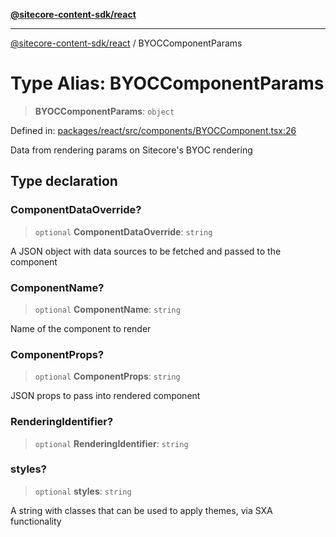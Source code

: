 [**@sitecore-content-sdk/react**](../README.md)

***

[@sitecore-content-sdk/react](../README.md) / BYOCComponentParams

# Type Alias: BYOCComponentParams

> **BYOCComponentParams**: `object`

Defined in: [packages/react/src/components/BYOCComponent.tsx:26](https://github.com/Sitecore/content-sdk/blob/583ad5957e2a493b98fa21293939a57df8afd235/packages/react/src/components/BYOCComponent.tsx#L26)

Data from rendering params on Sitecore's BYOC rendering

## Type declaration

### ComponentDataOverride?

> `optional` **ComponentDataOverride**: `string`

A JSON object with data sources to be fetched and passed to the component

### ComponentName?

> `optional` **ComponentName**: `string`

Name of the component to render

### ComponentProps?

> `optional` **ComponentProps**: `string`

JSON props to pass into rendered component

### RenderingIdentifier?

> `optional` **RenderingIdentifier**: `string`

### styles?

> `optional` **styles**: `string`

A string with classes that can be used to apply themes, via SXA functionality
